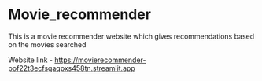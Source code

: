 # Movie_recommender

This is a movie recommender website which gives recommendations based on the movies searched

Website link - https://movierecommender-pof22t3ecfsgaqpxs458tn.streamlit.app
